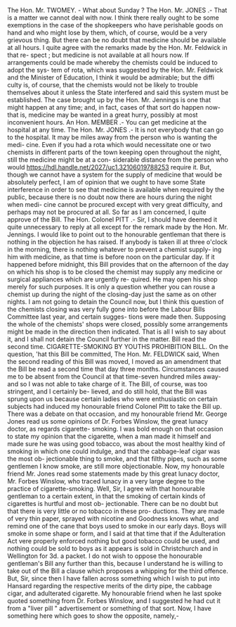 The Hon. Mr. TWOMEY. - What about Sunday ? The Hon. Mr. JONES .- That is a matter we cannot deal with now. I think there really ought to be some exemptions in the case of the shopkeepers who have perishable goods on hand and who might lose by them, which, of course, would be a very grievous thing. But there can be no doubt that medicine should be available at all hours. I quite agree with the remarks made by the Hon. Mr. Feldwick in that re- spect ; but medicine is not available at all hours now. If arrangements could be made whereby the chemists could be induced to adopt the sys- tem of rota, which was suggested by the Hon. Mr. Feldwick and the Minister of Education, I think it would be admirable; but the diffi culty is, of course, that the chemists would not be likely to trouble themselves about it unless the State interfered and said this system must be established. The case brought up by the Hon. Mr. Jennings is one that might happen at any time; and, in fact, cases of that sort do happen now-that is, medicine may be wanted in a great hurry, possibly at most inconvenient hours. An Hon. MEMBER .- You can get medicine at the hospital at any time. The Hon. Mr. JONES .- It is not everybody that can go to the hospital. It may be miles away from the person who is wanting the medi- cine. Even if you had a rota which would necessitate one or two chemists in different parts of the town keeping open throughout the night, still the medicine might be at a con- siderable distance from the person who would https://hdl.handle.net/2027/uc1.32106019788253 require it. But, though we cannot have a system for the supply of medicine that would be absolutely perfect, I am of opinion that we ought to have some State interference in order to see that medicine is available when required by the public, because there is no doubt now there are hours during the night when medi- cine cannot be procured except with very great difficulty, and perhaps may not be procured at all. So far as I am concerned, I quite approve of the Bill. The Hon. Colonel PITT .- Sir, I should have deemed it quite unnecessary to reply at all except for the remark made by the Hon. Mr. Jennings. I would like to point out to the honourable gentleman that there is nothing in the objection he has raised. If anybody is taken ill at three o'clock in the morning, there is nothing whatever to prevent a chemist supply- ing him with medicine, as that time is before noon on the particular day. If it happened before midnight, this Bill provides that on the afternoon of the day on which his shop is to be closed the chemist may supply any medicine or surgical appliances which are urgently re- quired. He may open his shop merely for such purposes. It is only a question whether you can rouse a chemist up during the night of the closing-day just the same as on other nights. I am not going to detain the Council now, but I think this question of the chemists closing was very fully gone into before the Labour Bills Committee last year, and certain sugges- tions were made then. Supposing the whole of the chemists' shops were closed, possibly some arrangements might be made in the direction then indicated. That is all I wish to say about it, and I shall not detain the Council further in the matter. Bill read the second time. CIGARETTE-SMOKING BY YOUTHS PROHIBITION BILL. On the question, 'hat this Bill be committed, The Hon. Mr. FELDWICK said, When the second reading of this Bill was moved, I moved as an amendment that the Bill be read a second time that day three months. Circumstances caused me to be absent from the Council at that time-seven hundred miles away-and so I was not able to take charge of it. The Bill, of course, was too stringent, and I certainly be- lieved, and do still hold, that the Bill was sprung upon us because certain ladies who were enthusiastic on certain subjects had induced my honourable friend Colonel Pitt to take the Bill up. There was a debate on that occasion, and my honourable friend Mr. George Jones read us some opinions of Dr. Forbes Winslow, the great lunacy doctor, as regards cigarette- smoking. I was bold enough on that occasion to state my opinion that the cigarette, when a man made it himself and made sure he was using good tobacco, was about the most healthy kind of smoking in which one could indulge, and that the cabbage-leaf cigar was the most ob- jectionable thing to smoke, and that filthy pipes, such as some gentlemen I know smoke, are still more objectionable. Now, my honourable friend Mr. Jones read some statements made by this great lunacy doctor, Mr. Forbes Winslow, who traced lunacy in a very large degree to the practice of cigarette-smoking. Well, Sir, I agree with that honourable gentleman to a certain extent, in that the smoking of certain kinds of cigarettes is hurtful and most ob- jectionable. There can be no doubt but that there is very little or no tobacco in these pro- ductions. They are made of very thin paper, sprayed with nicotine and Goodness knows what, and remind one of the cane that boys used to smoke in our early days. Boys will smoke in some shape or form, and I said at that time that if the Adulteration Act vere properly enforced nothing but good tobacco could be used, and nothing could be sold to boys as it appears is sold in Christchurch and in Wellington for 3d. a packet. I do not wish to oppose the honourable gentleman's Bill any further than this, because I understand he is willing to take out of the Bill a clause which proposes a whipping for the third offence. But, Sir, since then I have fallen across something which I wish to put into Hansard regarding the respective merits of the dirty pipe, the cabbage cigar, and adulterated cigarette. My honourable friend when he last spoke quoted something from Dr. Forbes Winslow, and I suggested he had cut it from a "liver pill " advertisement or something of that sort. Now, I have something here which goes to show the opposite, namely,- 